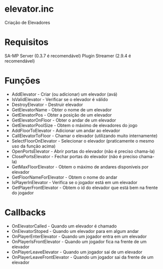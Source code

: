 # elevator.inc
Criação de Elevadores

# Requisitos
SA-MP Server (0.3.7 é recomendável)
Plugin Streamer (2.9.4 é recomendável)

# Funções
- AddElevator - Criar (ou adicionar) um elevador (avá)
- IsValidElevator - Verificar se o elevador é válido
- DestroyElevator - Destruir elevador
- GetElevatorName - Obter o nome de um elevador
- GetElevatorPos - Obter a posição de um elevador
- GetElevatorOnFloor - Obter o andar de um elevador
- GetElevatorPoolSize - Obtem o máximo de elevadores do jogo
- AddFloorToElevator - Adicionar um andar ao elevador
- CallElevatorToFloor - Chamar o elevador (utilizando muito internamente)
- SelectFloorOnElevator - Selecionar o elevador (praticamente o mesmo uso da função acima)
- OpenPortsElevator - Abrir portas do elevador (não é preciso chama-la)
- ClosePortsElevator - Fechar portas do elevador (não é preciso chama-la)
- GetMaxFloorElevator - Obtem o máximo de andares disponíveis por elevador
- GetFloorNameForElevator - Obtem o nome do andar
- IsPlayerInElevator - Verifica se o jogador está em um elevador
- GetPlayerFrontElevator - Obtem o id do elevador que está bem na frente do jogador

# Callbacks
- OnElevatorCalled - Quando um elevador é chamado
- OnElevatorStoped - Quando um elevador para em algum andar
- OnPlayerEnterElevator - Quando um jogador entra em um elevador
- OnPlayerIsFrontElevator - Quando um jogador fica na frente de um elevador
- OnPlayerLeaveElevator - Quando um jogador sai de um elevador
- OnPlayerLeaveFrontElevator - Quando um jogador sai da frente de um elevador
